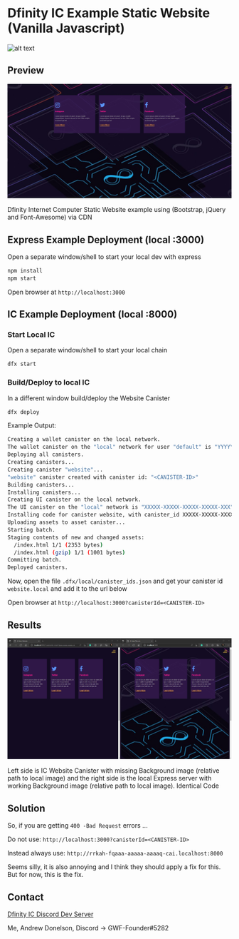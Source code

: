 
# Dfinity IC Example Static Website (Vanilla Javascript)

![alt text](https://theme.zdassets.com/theme_assets/9484680/b1e5f381a9c2478e0ef9684d711f7307fc420c70.gif)

## Preview

![alt text](https://github.com/NlaakStudiosLLC/ic.static.website.example/blob/main/.design/ic-website.jpg?raw=true)

Dfinity Internet Computer Static Website example using (Bootstrap, jQuery and Font-Awesome) via CDN

## Express Example Deployment (local :3000)

Open a separate window/shell to start your local dev with express

```bash
npm install
npm start
```

Open browser at `http://localhost:3000`

## IC Example Deployment (local :8000)

### Start Local IC

Open a separate window/shell to start your local chain

```bash
dfx start
```

### Build/Deploy to local IC

In a different window build/deploy the Website Canister

```bash
dfx deploy
```

Example Output:

```bash
Creating a wallet canister on the local network.
The wallet canister on the "local" network for user "default" is "YYYYY-YYYYY-YYYYY-YYYYY-YYY"
Deploying all canisters.
Creating canisters...
Creating canister "website"...
"website" canister created with canister id: "<CANISTER-ID>"
Building canisters...
Installing canisters...
Creating UI canister on the local network.
The UI canister on the "local" network is "XXXXX-XXXXX-XXXXX-XXXXX-XXX"
Installing code for canister website, with canister_id XXXXX-XXXXX-XXXXX-XXXXX-XXX
Uploading assets to asset canister...
Starting batch.
Staging contents of new and changed assets:
  /index.html 1/1 (2353 bytes)
  /index.html (gzip) 1/1 (1001 bytes)
Committing batch.
Deployed canisters. 
```

Now, open the file `.dfx/local/canister_ids.json` and get your canister id `website.local` and add it to the url below

Open browser at `http://localhost:3000?canisterId=<CANISTER-ID>`

## Results

![alt text](https://github.com/NlaakStudiosLLC/ic.static.website.example/blob/main/.design/ic-website-broken.jpg?raw=true)

Left side is IC Website Canister with missing Background image (relative path to local image) and the right side is the local Express server with working Background image (relative path to local image). Identical Code

## Solution

So, if you are getting `400 -Bad Request` errors ...

Do not use: `http://localhost:3000?canisterId=<CANISTER-ID>`

Instead always use: `http://rrkah-fqaaa-aaaaa-aaaaq-cai.localhost:8000`

Seems silly, it is also annoying and I think they should apply a fix for this. But for now, this is the fix.

## Contact

[Dfinity IC Discord Dev Server](https://discord.gg/gYWyuBVQzR)

Me, Andrew Donelson, Discord -> GWF-Founder#5282
